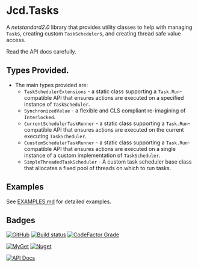 # Jcd.Tasks

A *netstandard2.0* library that provides utility classes to help with managing `Task`s,
creating custom `TaskScheduler`s, and creating thread safe value access.

Read the API docs carefully.

## Types Provided.

* The main types provided are:
   * `TaskSchedulerExtensions` - a static class supporting a `Task.Run`-compatible API that ensures
     actions are executed on a specified instance of `TaskScheduler`.
   * `SynchronizedValue` - a flexible and CLS compliant re-imagining of `Interlocked`.
   * `CurrentSchedulerTaskRunner` - a static class supporting a `Task.Run`-compatible API that ensures
     actions are executed on the current executing `TaskScheduler`.
   * `CuustomSchedulerTaskRunner` - a static class supporting a `Task.Run`-compatible API that ensures
     actions are executed on a single instance of a custom implementation of `TaskScheduler`.
   * `SimpleThreadedTaskScheduler` - A custom task scheduler base class that allocates a fixed pool
     of threads on which to run tasks.

## Examples

See [EXAMPLES.md](./EXAMPLES.md) for detailed examples.

## Badges

[![GitHub](https://img.shields.io/github/license/jason-c-daniels/Jcd.Tasks)](https://github.com/jason-c-daniels/Jcd.Tasks/blob/main/LICENSE)
[![Build status](https://ci.appveyor.com/api/projects/status/sbmfvmr1jmcf1pic?svg=true)](https://ci.appveyor.com/project/jason-c-daniels/jcd-tasks)
[![CodeFactor Grade](https://img.shields.io/codefactor/grade/github/jason-c-daniels/Jcd.Tasks)](https://www.codefactor.io/repository/github/jason-c-daniels/Jcd.Tasks)

[![MyGet](https://img.shields.io/myget/jason-c-daniels/v/Jcd.Tasks?logo=nuget)](https://www.myget.org/feed/jason-c-daniels/package/nuget/Jcd.Tasks)
[![Nuget](https://img.shields.io/nuget/v/Jcd.Tasks?logo=nuget)](https://www.nuget.org/packages/Jcd.Tasks)

[![API Docs](https://img.shields.io/badge/Read-The%20API%20Documentation-blue?style=for-the-badge)](https://github.com/jason-c-daniels/Jcd.Tasks/blob/main/docs/Jcd.Tasks.md)